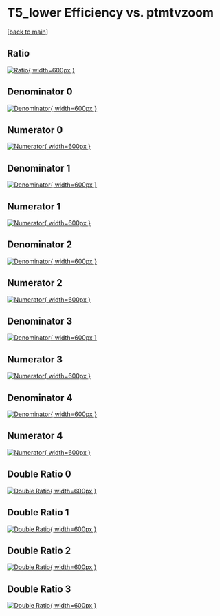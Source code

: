 # T5_lower Efficiency vs. ptmtvzoom

[[back to main](./)]



## Ratio

[![Ratio](../mtv/var/T5_lower_loweta_11_-1_eff_ptmtvzoom.png){ width=600px }](../mtv/var/T5_lower_loweta_11_-1_eff_ptmtvzoom.pdf)

## Denominator 0

[![Denominator](../mtv/den/T5_lower_loweta_11_-1_eff_ptmtvzoom_den0.png){ width=600px }](../mtv/den/T5_lower_loweta_11_-1_eff_ptmtvzoom_den0.pdf)

## Numerator 0

[![Numerator](../mtv/num/T5_lower_loweta_11_-1_eff_ptmtvzoom_num0.png){ width=600px }](../mtv/num/T5_lower_loweta_11_-1_eff_ptmtvzoom_num0.pdf)

## Denominator 1

[![Denominator](../mtv/den/T5_lower_loweta_11_-1_eff_ptmtvzoom_den1.png){ width=600px }](../mtv/den/T5_lower_loweta_11_-1_eff_ptmtvzoom_den1.pdf)

## Numerator 1

[![Numerator](../mtv/num/T5_lower_loweta_11_-1_eff_ptmtvzoom_num1.png){ width=600px }](../mtv/num/T5_lower_loweta_11_-1_eff_ptmtvzoom_num1.pdf)

## Denominator 2

[![Denominator](../mtv/den/T5_lower_loweta_11_-1_eff_ptmtvzoom_den2.png){ width=600px }](../mtv/den/T5_lower_loweta_11_-1_eff_ptmtvzoom_den2.pdf)

## Numerator 2

[![Numerator](../mtv/num/T5_lower_loweta_11_-1_eff_ptmtvzoom_num2.png){ width=600px }](../mtv/num/T5_lower_loweta_11_-1_eff_ptmtvzoom_num2.pdf)

## Denominator 3

[![Denominator](../mtv/den/T5_lower_loweta_11_-1_eff_ptmtvzoom_den3.png){ width=600px }](../mtv/den/T5_lower_loweta_11_-1_eff_ptmtvzoom_den3.pdf)

## Numerator 3

[![Numerator](../mtv/num/T5_lower_loweta_11_-1_eff_ptmtvzoom_num3.png){ width=600px }](../mtv/num/T5_lower_loweta_11_-1_eff_ptmtvzoom_num3.pdf)

## Denominator 4

[![Denominator](../mtv/den/T5_lower_loweta_11_-1_eff_ptmtvzoom_den4.png){ width=600px }](../mtv/den/T5_lower_loweta_11_-1_eff_ptmtvzoom_den4.pdf)

## Numerator 4

[![Numerator](../mtv/num/T5_lower_loweta_11_-1_eff_ptmtvzoom_num4.png){ width=600px }](../mtv/num/T5_lower_loweta_11_-1_eff_ptmtvzoom_num4.pdf)

## Double Ratio 0

[![Double Ratio](../mtv/ratio/T5_lower_loweta_11_-1_eff_ptmtvzoom_ratio0.png){ width=600px }](../mtv/ratio/T5_lower_loweta_11_-1_eff_ptmtvzoom_ratio0.pdf)

## Double Ratio 1

[![Double Ratio](../mtv/ratio/T5_lower_loweta_11_-1_eff_ptmtvzoom_ratio1.png){ width=600px }](../mtv/ratio/T5_lower_loweta_11_-1_eff_ptmtvzoom_ratio1.pdf)

## Double Ratio 2

[![Double Ratio](../mtv/ratio/T5_lower_loweta_11_-1_eff_ptmtvzoom_ratio2.png){ width=600px }](../mtv/ratio/T5_lower_loweta_11_-1_eff_ptmtvzoom_ratio2.pdf)

## Double Ratio 3

[![Double Ratio](../mtv/ratio/T5_lower_loweta_11_-1_eff_ptmtvzoom_ratio3.png){ width=600px }](../mtv/ratio/T5_lower_loweta_11_-1_eff_ptmtvzoom_ratio3.pdf)

